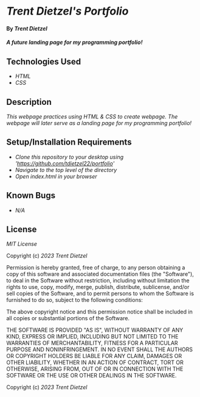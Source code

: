 # _Trent Dietzel's Portfolio_

#### By _**Trent Dietzel**_

#### _A future landing page for my programming portfolio!_

## Technologies Used

* _HTML_
* _CSS_

## Description

_This webpage practices using HTML & CSS to create webpage. The webpage will later serve as a landing page for my programming portfolio!_

## Setup/Installation Requirements

* _Clone this repository to your desktop using 'https://github.com/tdietzel22/portfolio'_
* _Navigate to the top level of the directory_
* _Open index.html in your browser_

## Known Bugs

* _N/A_

## License

_MIT License_

Copyright (c) _2023 Trent Dietzel_

Permission is hereby granted, free of charge, to any person obtaining a copy of this software and associated documentation files (the "Software"), to deal in the Software without restriction, including without limitation the rights to use, copy, modify, merge, publish, distribute, sublicense, and/or sell copies of the Software, and to permit persons to whom the Software is furnished to do so, subject to the following conditions:

The above copyright notice and this permission notice shall be included in all copies or substantial portions of the Software.

THE SOFTWARE IS PROVIDED "AS IS", WITHOUT WARRANTY OF ANY KIND, EXPRESS OR IMPLIED, INCLUDING BUT NOT LIMITED TO THE WARRANTIES OF MERCHANTABILITY, FITNESS FOR A PARTICULAR PURPOSE AND NONINFRINGEMENT. IN NO EVENT SHALL THE AUTHORS OR COPYRIGHT HOLDERS BE LIABLE FOR ANY CLAIM, DAMAGES OR OTHER LIABILITY, WHETHER IN AN ACTION OF CONTRACT, TORT OR OTHERWISE, ARISING FROM, OUT OF OR IN CONNECTION WITH THE SOFTWARE OR THE USE OR OTHER DEALINGS IN THE SOFTWARE.

Copyright (c) _2023 Trent Dietzel_